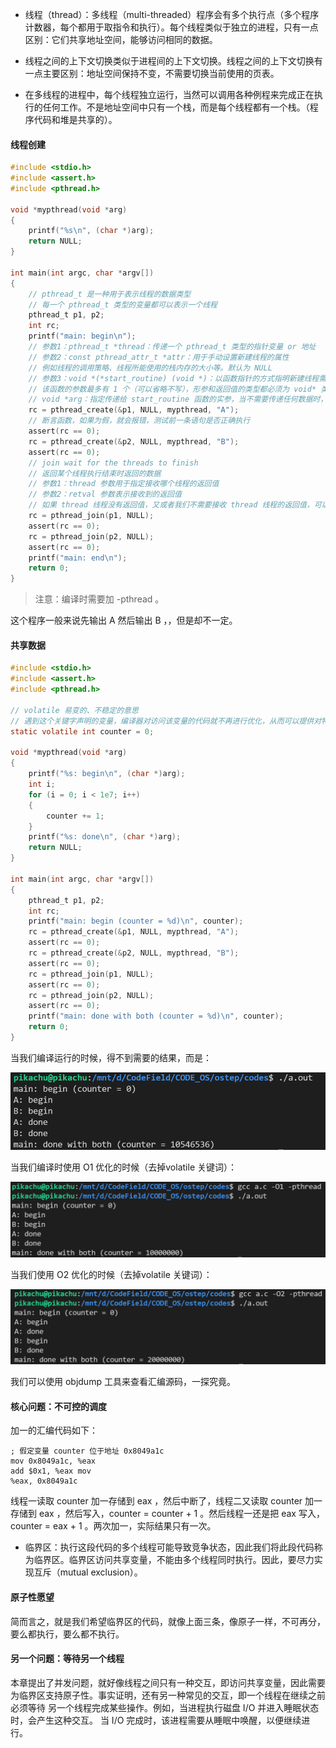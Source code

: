 - 线程（thread）：多线程（multi-threaded）程序会有多个执行点（多个程序计数器，每个都用于取指令和执行）。每个线程类似于独立的进程，只有一点区别：它们共享地址空间，能够访问相同的数据。

- 线程之间的上下文切换类似于进程间的上下文切换。线程之间的上下文切换有一点主要区别：地址空间保持不变，不需要切换当前使用的页表。
- 在多线程的进程中，每个线程独立运行，当然可以调用各种例程来完成正在执行的任何工作。不是地址空间中只有一个栈，而是每个线程都有一个栈。（程序代码和堆是共享的）。

#### 线程创建

```c
#include <stdio.h>
#include <assert.h>
#include <pthread.h>

void *mypthread(void *arg)
{
    printf("%s\n", (char *)arg);
    return NULL;
}

int main(int argc, char *argv[])
{
    // pthread_t 是一种用于表示线程的数据类型
    // 每一个 pthread_t 类型的变量都可以表示一个线程
    pthread_t p1, p2;
    int rc;
    printf("main: begin\n");
    // 参数1：pthread_t *thread：传递一个 pthread_t 类型的指针变量 or 地址
    // 参数2：const pthread_attr_t *attr：用于手动设置新建线程的属性
    // 例如线程的调用策略、线程所能使用的栈内存的大小等。默认为 NULL
    // 参数3：void *(*start_routine) (void *)：以函数指针的方式指明新建线程需要执行的函数
    // 该函数的参数最多有 1 个（可以省略不写），形参和返回值的类型都必须为 void* 类型。
    // void *arg：指定传递给 start_routine 函数的实参，当不需要传递任何数据时，将 arg 赋值为 NULL 即可
    rc = pthread_create(&p1, NULL, mypthread, "A");
    // 断言函数，如果为假，就会报错，测试前一条语句是否正确执行
    assert(rc == 0);
    rc = pthread_create(&p2, NULL, mypthread, "B");
    assert(rc == 0);
    // join wait for the threads to finish
    // 返回某个线程执行结束时返回的数据
    // 参数1：thread 参数用于指定接收哪个线程的返回值
    // 参数2：retval 参数表示接收到的返回值
    // 如果 thread 线程没有返回值，又或者我们不需要接收 thread 线程的返回值，可以将 retval 参数置为 NULL
    rc = pthread_join(p1, NULL);
    assert(rc == 0);
    rc = pthread_join(p2, NULL);
    assert(rc == 0);
    printf("main: end\n");
    return 0;
}
```

> 注意：编译时需要加 -pthread 。

这个程序一般来说先输出 A 然后输出 B ，，但是却不一定。

#### 共享数据

```c
#include <stdio.h>
#include <assert.h>
#include <pthread.h>

// volatile 易变的、不稳定的意思
// 遇到这个关键字声明的变量，编译器对访问该变量的代码就不再进行优化，从而可以提供对特殊地址的稳定访问
static volatile int counter = 0;

void *mypthread(void *arg)
{
    printf("%s: begin\n", (char *)arg);
    int i;
    for (i = 0; i < 1e7; i++)
    {
        counter += 1;
    }
    printf("%s: done\n", (char *)arg);
    return NULL;
}

int main(int argc, char *argv[])
{
    pthread_t p1, p2;
    int rc;
    printf("main: begin (counter = %d)\n", counter);
    rc = pthread_create(&p1, NULL, mypthread, "A");
    assert(rc == 0);
    rc = pthread_create(&p2, NULL, mypthread, "B");
    assert(rc == 0);
    rc = pthread_join(p1, NULL);
    assert(rc == 0);
    rc = pthread_join(p2, NULL);
    assert(rc == 0);
    printf("main: done with both (counter = %d)\n", counter);
    return 0;
}
```

当我们编译运行的时候，得不到需要的结果，而是：

![image-20220314165030218](../res/image-20220314165030218.png)

当我们编译时使用 O1 优化的时候（去掉volatile 关键词）：

![image-20220314165406791](../res/image-20220314165406791.png)

当我们使用 O2 优化的时候（去掉volatile 关键词）：

![image-20220314165508507](../res/image-20220314165508507.png)

我们可以使用 objdump 工具来查看汇编源码，一探究竟。

#### 核心问题：不可控的调度

加一的汇编代码如下：

```assembly
; 假定变量 counter 位于地址 0x8049a1c
mov 0x8049a1c, %eax 
add $0x1, %eax mov 
%eax, 0x8049a1c
```

线程一读取 counter 加一存储到 eax ，然后中断了，线程二又读取 counter 加一存储到 eax ，然后写入，counter = counter + 1 。然后线程一还是把 eax 写入，counter = eax + 1 。两次加一，实际结果只有一次。

- 临界区：执行这段代码的多个线程可能导致竞争状态，因此我们将此段代码称为临界区。临界区访问共享变量，不能由多个线程同时执行。因此，要尽力实现互斥（mutual exclusion）。

#### 原子性愿望

简而言之，就是我们希望临界区的代码，就像上面三条，像原子一样，不可再分，要么都执行，要么都不执行。

#### 另一个问题：等待另一个线程

本章提出了并发问题，就好像线程之间只有一种交互，即访问共享变量，因此需要为临界区支持原子性。事实证明，还有另一种常见的交互，即一个线程在继续之前必须等待 另一个线程完成某些操作。例如，当进程执行磁盘 I/O 并进入睡眠状态时，会产生这种交互。 当 I/O 完成时，该进程需要从睡眠中唤醒，以便继续进行。